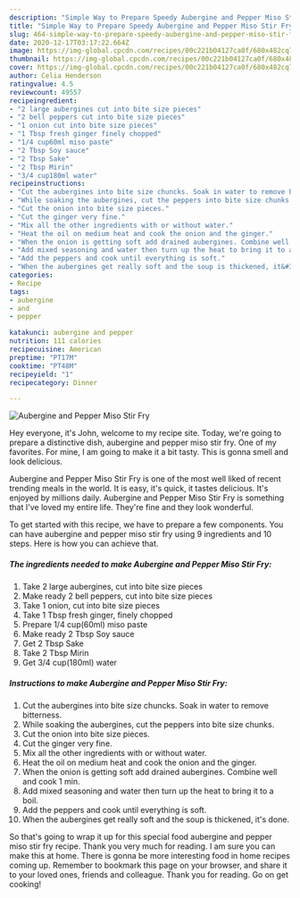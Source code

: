 ```yaml
---
description: "Simple Way to Prepare Speedy Aubergine and Pepper Miso Stir Fry"
title: "Simple Way to Prepare Speedy Aubergine and Pepper Miso Stir Fry"
slug: 464-simple-way-to-prepare-speedy-aubergine-and-pepper-miso-stir-fry
date: 2020-12-17T03:17:22.664Z
image: https://img-global.cpcdn.com/recipes/00c221b04127ca0f/680x482cq70/aubergine-and-pepper-miso-stir-fry-recipe-main-photo.jpg
thumbnail: https://img-global.cpcdn.com/recipes/00c221b04127ca0f/680x482cq70/aubergine-and-pepper-miso-stir-fry-recipe-main-photo.jpg
cover: https://img-global.cpcdn.com/recipes/00c221b04127ca0f/680x482cq70/aubergine-and-pepper-miso-stir-fry-recipe-main-photo.jpg
author: Celia Henderson
ratingvalue: 4.5
reviewcount: 49557
recipeingredient:
- "2 large aubergines cut into bite size pieces"
- "2 bell peppers cut into bite size pieces"
- "1 onion cut into bite size pieces"
- "1 Tbsp fresh ginger finely chopped"
- "1/4 cup60ml miso paste"
- "2 Tbsp Soy sauce"
- "2 Tbsp Sake"
- "2 Tbsp Mirin"
- "3/4 cup180ml water"
recipeinstructions:
- "Cut the aubergines into bite size chuncks. Soak in water to remove bitterness."
- "While soaking the aubergines, cut the peppers into bite size chunks."
- "Cut the onion into bite size pieces."
- "Cut the ginger very fine."
- "Mix all the other ingredients with or without water."
- "Heat the oil on medium heat and cook the onion and the ginger."
- "When the onion is getting soft add drained aubergines. Combine well and cook 1 min."
- "Add mixed seasoning and water then turn up the heat to bring it to a boil."
- "Add the peppers and cook until everything is soft."
- "When the aubergines get really soft and the soup is thickened, it&#39;s done."
categories:
- Recipe
tags:
- aubergine
- and
- pepper

katakunci: aubergine and pepper 
nutrition: 111 calories
recipecuisine: American
preptime: "PT17M"
cooktime: "PT48M"
recipeyield: "1"
recipecategory: Dinner

---
```



![Aubergine and Pepper Miso Stir Fry](https://img-global.cpcdn.com/recipes/00c221b04127ca0f/680x482cq70/aubergine-and-pepper-miso-stir-fry-recipe-main-photo.jpg)

Hey everyone, it's John, welcome to my recipe site. Today, we're going to prepare a distinctive dish, aubergine and pepper miso stir fry. One of my favorites. For mine, I am going to make it a bit tasty. This is gonna smell and look delicious.



Aubergine and Pepper Miso Stir Fry is one of the most well liked of recent trending meals in the world. It is easy, it's quick, it tastes delicious. It's enjoyed by millions daily. Aubergine and Pepper Miso Stir Fry is something that I've loved my entire life. They're fine and they look wonderful.


To get started with this recipe, we have to prepare a few components. You can have aubergine and pepper miso stir fry using 9 ingredients and 10 steps. Here is how you can achieve that.

<!--inarticleads1-->

##### The ingredients needed to make Aubergine and Pepper Miso Stir Fry:

1. Take 2 large aubergines, cut into bite size pieces
1. Make ready 2 bell peppers, cut into bite size pieces
1. Take 1 onion, cut into bite size pieces
1. Take 1 Tbsp fresh ginger, finely chopped
1. Prepare 1/4 cup(60ml) miso paste
1. Make ready 2 Tbsp Soy sauce
1. Get 2 Tbsp Sake
1. Take 2 Tbsp Mirin
1. Get 3/4 cup(180ml) water




<!--inarticleads2-->

##### Instructions to make Aubergine and Pepper Miso Stir Fry:

1. Cut the aubergines into bite size chuncks. Soak in water to remove bitterness.
1. While soaking the aubergines, cut the peppers into bite size chunks.
1. Cut the onion into bite size pieces.
1. Cut the ginger very fine.
1. Mix all the other ingredients with or without water.
1. Heat the oil on medium heat and cook the onion and the ginger.
1. When the onion is getting soft add drained aubergines. Combine well and cook 1 min.
1. Add mixed seasoning and water then turn up the heat to bring it to a boil.
1. Add the peppers and cook until everything is soft.
1. When the aubergines get really soft and the soup is thickened, it&#39;s done.




So that's going to wrap it up for this special food aubergine and pepper miso stir fry recipe. Thank you very much for reading. I am sure you can make this at home. There is gonna be more interesting food in home recipes coming up. Remember to bookmark this page on your browser, and share it to your loved ones, friends and colleague. Thank you for reading. Go on get cooking!
